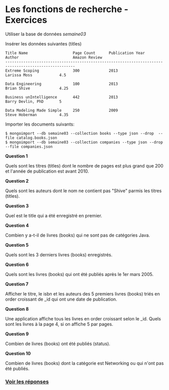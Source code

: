 # Les fonctions de recherche - Exercices

Utiliser la base de données *semaine03*

Insérer les données suivantes (titles)

```
Title Name                    Page Count 	  Publication Year 	          Author 				        Amazon Review
-----------------------------------------------------------------------------------------------------
Extreme Scoping               300 		      2013 				          Larissa Moss 		      4.5

Data Engineering              100 		      2013 				          Brian Shive 		      4.25

Business unIntelligence 	  442 		      2013 				          Barry Devlin, PhD 	  5

Data Modeling Made Simple     250 		      2009 				          Steve Hoberman 		  4.35
```
Importer les documents suivants:

```
$ mongoimport --db semaine03 --collection books --type json --drop  --file catalog.books.json
$ mongoimport --db semaine03 --collection companies --type json --drop  --file companies.json
```

__Question 1__

Quels sont les titres (titles) dont le nombre de pages est plus grand que 200 et l'année de publication est avant 2010.

__Question 2__

Quels sont les auteurs dont le nom ne contient pas "Shive" parmis les titres (titles).

__Question 3__

Quel est le title qui a été enregistré en premier.

__Question 4__

Combien y a-t-il de livres (books) qui ne sont pas de catégories Java.

__Question 5__

Quels sont les 3 derniers livres (books) enregistrés.

__Question 6__

Quels sont les livres (books) qui ont été publiés après le 1er mars 2005.

__Question 7__

Afficher le titre, le isbn et les auteurs des 5 premiers livres (books) triés en order croissant de _id qui ont une date de publication.

__Question 8__

Une application affiche tous les livres en order croissant selon le _id. Quels sont les livres à la page 4, si on affiche 5 par pages.

__Question 9__

Combien de livres (books) ont été publiés (status).

__Question 10__

Combien de livres (books) dont la catégorie est Networking ou qui n'ont pas été publiés.


### [Voir les réponses](https://github.com/CollegeBoreal/INF1069-17H/blob/master/Semaine-03/Reponses.md)
